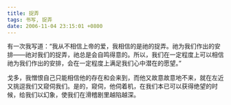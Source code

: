 ```yaml
---
title: 捉弄
tags: 书写, 捉弄
date: 2006-11-04 23:15:01 +0800
---
```



有一次我写道：“我从不相信上帝的爱，我相信的是祂的捉弄。祂为我们作出的安排——祂对我们的捉弄，祂总是会自鸣得意的。所以，我们在一定程度上可以相信祂为我们作出的安排，会在一定程度上满足我们心中潜在的愿望。”

戈多，我憎恨自己只能相信他的存在和会来到，而他又故意故意地不来，就在左近又挑逗我们又窥伺我们。是的，窥伺，他伺着机，在我们本已可以获得绝望的时候，给我们以幻象，使我们在滑稽剧里越陷越深。


